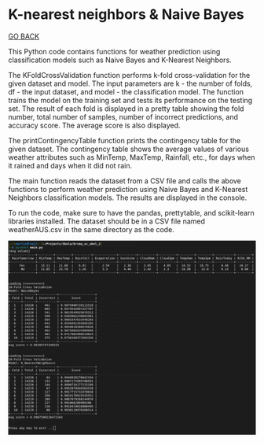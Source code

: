# K-nearest neighbors & Naive Bayes

[GO BACK](https://github.com/0xMartin/UTB-FAI-programs)

This Python code contains functions for weather prediction using classification models such as Naive Bayes and K-Nearest Neighbors.

The KFoldCrossValidation function performs k-fold cross-validation for the given dataset and model. The input parameters are k - the number of folds, df - the input dataset, and model - the classification model. The function trains the model on the training set and tests its performance on the testing set. The result of each fold is displayed in a pretty table showing the fold number, total number of samples, number of incorrect predictions, and accuracy score. The average score is also displayed.

The printContingencyTable function prints the contingency table for the given dataset. The contingency table shows the average values of various weather attributes such as MinTemp, MaxTemp, Rainfall, etc., for days when it rained and days when it did not rain.

The main function reads the dataset from a CSV file and calls the above functions to perform weather prediction using Naive Bayes and K-Nearest Neighbors classification models. The results are displayed in the console.

To run the code, make sure to have the pandas, prettytable, and scikit-learn libraries installed. The dataset should be in a CSV file named weatherAUS.csv in the same directory as the code.

<img src="program_output.png">
